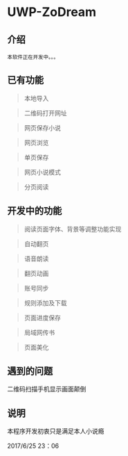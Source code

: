 # UWP-ZoDream

## 介绍

    本软件正在开发中。。。

## 已有功能

> 本地导入

> 二维码打开网址

> 网页保存小说

> 网页浏览

> 单页保存

> 网页小说模式

> 分页阅读

## 开发中的功能

> 阅读页面字体、背景等调整功能实现

> 自动翻页

> 语音朗读

> 翻页动画

> 账号同步

> 规则添加及下载

> 页面进度保存

> 局域网传书

> 页面美化

## 遇到的问题

二维码扫描手机显示画面颠倒

## 说明

本程序开发初衷只是满足本人小说瘾

2017/6/25 23：06

